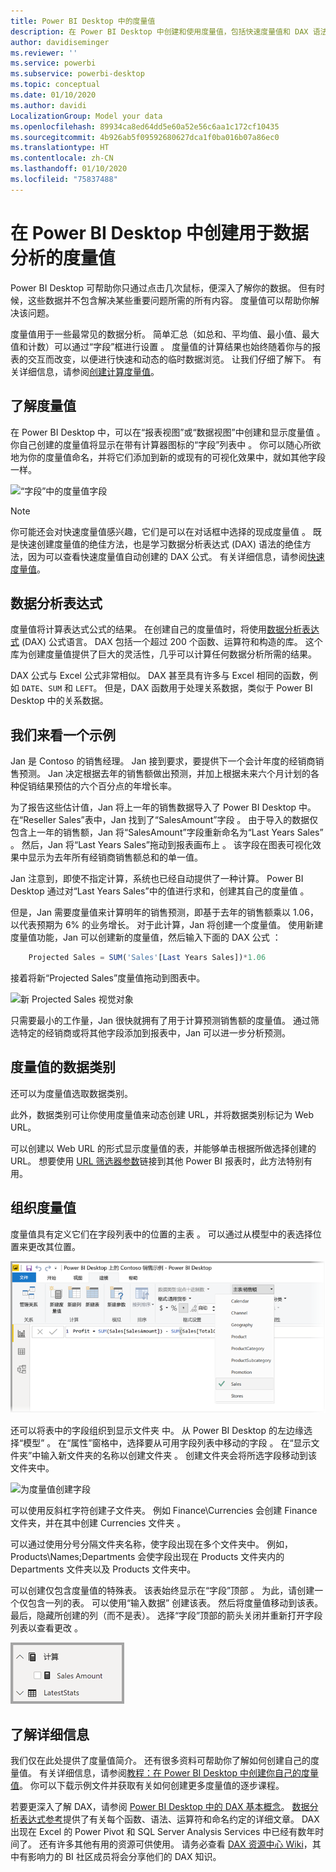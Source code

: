 ```yaml
---
title: Power BI Desktop 中的度量值
description: 在 Power BI Desktop 中创建和使用度量值，包括快速度量值和 DAX 语法
author: davidiseminger
ms.reviewer: ''
ms.service: powerbi
ms.subservice: powerbi-desktop
ms.topic: conceptual
ms.date: 01/10/2020
ms.author: davidi
LocalizationGroup: Model your data
ms.openlocfilehash: 89934ca8ed64dd5e60a52e56c6aa1c172cf10435
ms.sourcegitcommit: 4b926ab5f09592680627dca1f0ba016b07a86ec0
ms.translationtype: HT
ms.contentlocale: zh-CN
ms.lasthandoff: 01/10/2020
ms.locfileid: "75837488"
---
```

# <a name="create-measures-for-data-analysis-in-power-bi-desktop"></a>在 Power BI Desktop 中创建用于数据分析的度量值

Power BI Desktop 可帮助你只通过点击几次鼠标，便深入了解你的数据。 但有时候，这些数据并不包含解决某些重要问题所需的所有内容。 度量值可以帮助你解决该问题。

度量值用于一些最常见的数据分析。 简单汇总（如总和、平均值、最小值、最大值和计数）可以通过“字段”框进行设置  。 度量值的计算结果也始终随着你与的报表的交互而改变，以便进行快速和动态的临时数据浏览。 让我们仔细了解下。 有关详细信息，请参阅[创建计算度量值](/learn/modules/model-data-power-bi/4b-create-calculated-measures)。

## <a name="understanding-measures"></a>了解度量值

在 Power BI Desktop 中，可以在“报表视图”或“数据视图”中创建和显示度量值   。 你自己创建的度量值将显示在带有计算器图标的“字段”列表中  。 你可以随心所欲地为你的度量值命名，并将它们添加到新的或现有的可视化效果中，就如其他字段一样。

![“字段”中的度量值字段](media/desktop-measures/measuresinpbid_measinfieldlist.png)

> [!NOTE]
> 你可能还会对快速度量值感兴趣，它们是可以在对话框中选择的现成度量值  。 既是快速创建度量值的绝佳方法，也是学习数据分析表达式 (DAX) 语法的绝佳方法，因为可以查看快速度量值自动创建的 DAX 公式。 有关详细信息，请参阅[快速度量值](desktop-quick-measures.md)。
> 
> 

## <a name="data-analysis-expressions"></a>数据分析表达式

度量值将计算表达式公式的结果。 在创建自己的度量值时，将使用[数据分析表达式](/dax/) (DAX) 公式语言。 DAX 包括一个超过 200 个函数、运算符和构造的库。 这个库为创建度量值提供了巨大的灵活性，几乎可以计算任何数据分析所需的结果。

DAX 公式与 Excel 公式非常相似。 DAX 甚至具有许多与 Excel 相同的函数，例如 `DATE`、`SUM` 和 `LEFT`。 但是，DAX 函数用于处理关系数据，类似于 Power BI Desktop 中的关系数据。

## <a name="lets-look-at-an-example"></a>我们来看一个示例

Jan 是 Contoso 的销售经理。 Jan 接到要求，要提供下一个会计年度的经销商销售预测。 Jan 决定根据去年的销售额做出预测，并加上根据未来六个月计划的各种促销结果预估的六个百分点的年增长率。

为了报告这些估计值，Jan 将上一年的销售数据导入了 Power BI Desktop 中。 在“Reseller Sales”表中，Jan 找到了“SalesAmount”字段   。 由于导入的数据仅包含上一年的销售额，Jan 将“SalesAmount”字段重新命名为“Last Years Sales”   。 然后，Jan 将“Last Years Sales”拖动到报表画布上  。 该字段在图表可视化效果中显示为去年所有经销商销售额总和的单一值。

Jan 注意到，即使不指定计算，系统也已经自动提供了一种计算。 Power BI Desktop 通过对“Last Years Sales”中的值进行求和，创建其自己的度量值  。

但是，Jan 需要度量值来计算明年的销售预测，即基于去年的销售额乘以 1.06，以代表预期为 6% 的业务增长。 对于此计算，Jan 将创建一个度量值。 使用新建度量值功能，Jan 可以创建新的度量值，然后输入下面的 DAX 公式  ：

```sql
    Projected Sales = SUM('Sales'[Last Years Sales])*1.06
```

接着将新“Projected Sales”度量值拖动到图表中。

![新 Projected Sales 视觉对象](media/desktop-measures/measuresinpbid_lastyearsales.png)

只需要最小的工作量，Jan 很快就拥有了用于计算预测销售额的度量值。 通过筛选特定的经销商或将其他字段添加到报表中，Jan 可以进一步分析预测。

## <a name="data-categories-for-measures"></a>度量值的数据类别

还可以为度量值选取数据类别。

此外，数据类别可让你使用度量值来动态创建 URL，并将数据类别标记为 Web URL。

可以创建以 Web URL 的形式显示度量值的表，并能够单击根据所做选择创建的 URL。 想要使用 [URL 筛选器参数](service-url-filters.md)链接到其他 Power BI 报表时，此方法特别有用。

## <a name="organizing-your-measures"></a>组织度量值

度量值具有定义它们在字段列表中的位置的主表  。 可以通过从模型中的表选择位置来更改其位置。

![选择度量值的表](media/desktop-measures/measures-03.png)

还可以将表中的字段组织到显示文件夹  中。 从 Power BI Desktop 的左边缘选择“模型”  。 在“属性”窗格中，选择要从可用字段列表中移动的字段  。 在“显示文件夹”中输入新文件夹的名称以创建文件夹  。 创建文件夹会将所选字段移动到该文件夹中。

![为度量值创建字段](media/desktop-measures/measures-04.gif)

可以使用反斜杠字符创建子文件夹。 例如 Finance\Currencies 会创建 Finance 文件夹，并在其中创建 Currencies 文件夹    。

可以通过使用分号分隔文件夹名称，使字段出现在多个文件夹中。 例如，Products\Names;Departments  会使字段出现在 Products  文件夹内的 Departments  文件夹以及 Products  文件夹中。

可以创建仅包含度量值的特殊表。 该表始终显示在“字段”顶部  。 为此，请创建一个仅包含一列的表。 可以使用“输入数据”  创建该表。 然后将度量值移动到该表。 最后，隐藏所创建的列（而不是表）。 选择“字段”顶部的箭头关闭并重新打开字段列表以查看更改  。

![组织度量值并将它们保留在字段列表顶部](media/desktop-measures/measures-05.png)

## <a name="learn-more"></a>了解详细信息

我们仅在此处提供了度量值简介。 还有很多资料可帮助你了解如何创建自己的度量值。 有关详细信息，请参阅[教程：在 Power BI Desktop 中创建你自己的度量值](desktop-tutorial-create-measures.md)。 你可以下载示例文件并获取有关如何创建更多度量值的逐步课程。  

若要更深入了解 DAX，请参阅 [Power BI Desktop 中的 DAX 基本概念](desktop-quickstart-learn-dax-basics.md)。 [数据分析表达式参考](/dax/)提供了有关每个函数、语法、运算符和命名约定的详细文章。 DAX 出现在 Excel 的 Power Pivot 和 SQL Server Analysis Services 中已经有数年时间了。 还有许多其他有用的资源可供使用。 请务必查看 [DAX 资源中心 Wiki](https://social.technet.microsoft.com/wiki/contents/articles/1088.dax-resource-center.aspx)，其中有影响力的 BI 社区成员将会分享他们的 DAX 知识。
